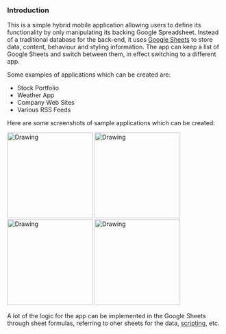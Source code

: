 ### Introduction ###

This is a simple hybrid mobile application allowing users to define its functionality by only manipulating its backing Google Spreadsheet. Instead of a traditional database for the back-end, it uses [Google Sheets](https://www.google.ca/sheets/about) to store data, content, behaviour and styling information. The app can keep a list of Google Sheets and switch between them, in effect switching to a different app. 

Some examples of applications which can be created are:

- Stock Portfolio
- Weather App
- Company Web Sites
- Various RSS Feeds

Here are some screenshots of sample applications which can be created:

<img src="https://drive.google.com/uc?export=view&id=0Bylgm_rd2LmaaWlUbUFxNHVVeGc" alt="Drawing" width="200"/> <img src="https://drive.google.com/uc?export=view&id=0Bylgm_rd2LmaOE9BZlBac25sOFU" alt="Drawing" width="200"/> <img src="https://drive.google.com/uc?export=view&id=0Bylgm_rd2LmaWGMwUE1kNHMzbW8" alt="Drawing" width="200"/> <img src="https://drive.google.com/uc?export=view&id=0Bylgm_rd2LmaT3lQdGk5Z0E4XzA" alt="Drawing" width="200"/>

A lot of the logic for the app can be implemented in the Google Sheets through sheet formulas, referring to oher sheets for the data, [scripting](https://developers.google.com/apps-script/overview), etc.

